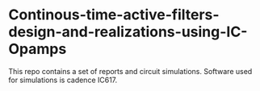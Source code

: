 # Continous-time-active-filters-design-and-realizations-using-IC-Opamps
This repo contains a set of reports and circuit simulations. Software used for simulations is cadence IC617.
